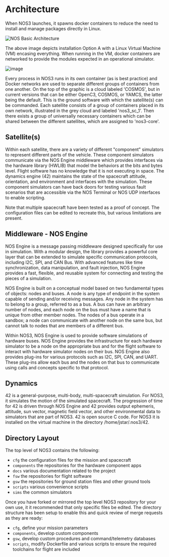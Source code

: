 # Architecture

When NOS3 launches, it spawns docker containers to reduce the need to install and manage packages directly in Linux.

![NOS Basic Architecture](./_static/NOS_Basic.drawio.png)

The above image depicts installation Option A with a Linux Virtual Machine (VM) encasing everything.
When running in the VM, docker containers are networked to provide the modules expected in an operational simulator.

![image](./_static/NOS3-Container-Deployment.png)

Every process in NOS3 runs in its own container (as is best practice) and Docker networks are used to separate different groups of containers from one another.
On the top of the graphic is a cloud labeled 'COSMOS', but in current versions that can be either OpenC3, COSMOS, or YAMCS, the latter being the default.
This is the ground software with which the satellite(s) can be commanded.
Each satellite consists of a group of containers placed in its own network, illustrated in the grey cloud and labeled 'nos3_sc_1'.
Then there exists a group of universally necessary containers which can be shared between the different satellites, which are assigned to 'nos3-core'.

## Satellite(s)

Within each satellite, there are a variety of different "component" simulators to represent different parts of the vehicle.
These component simulators communicate via the NOS Engine middleware which provides interfaces via the hardware library (HWLIB) that model the behaviors at the bits and bytes level.
Flight software has no knowledge that it is not executing in space.
The dynamics engine (42) maintains the state of the spacecraft attitude, orientation, and environment and interfaces with the simulation.
These component simulators can have back doors for testing various fault scenarios that are accessible via the NOS Terminal or NOS UDP interfaces to enable scripting.

Note that multiple spacecraft have been tested as a proof of concept.
The configuration files can be edited to recreate this, but various limitations are present.

## Middleware - NOS Engine

NOS Engine is a message passing middleware designed specifically for use in simulation.
With a modular design, the library provides a powerful core layer that can be extended to simulate specific communication protocols, including I2C, SPI, and CAN Bus.
With advanced features like time synchronization, data manipulation, and fault injection, NOS Engine provides a fast, flexible, and reusable system for connecting and testing the pieces of a simulation.

NOS Engine is built on a conceptual model based on two fundamental types of objects: nodes and buses.
A node is any type of endpoint in the system capable of sending and/or receiving messages.
Any node in the system has to belong to a group, referred to as a bus.
A bus can have an arbitrary number of nodes, and each node on the bus must have a name that is unique from other member nodes.
The nodes of a bus operate in a sandbox; a node can communicate with another node on the same bus, but cannot talk to nodes that are members of a different bus.

Within NOS3, NOS Engine is used to provide software simulations of hardware buses.
NOS Engine provides the infrastructure for each hardware simulator to be a node on the appropriate bus and for the flight software to interact with hardware simulator nodes on their bus.
NOS Engine also provides plug-ins for various protocols such as I2C, SPI, CAN, and UART.
These plug-ins allow each bus and the nodes on that bus to communicate using calls and concepts specific to that protocol.

## Dynamics

42 is a general-purpose, multi-body, multi-spacecraft simulation.
For NOS3, it simulates the motion of the simulated spacecraft.
The progression of time for 42 is driven through NOS Engine and 42 provides output ephemeris, attitude, sun vector, magnetic field vector, and other environmental data to simulators that are part of NOS3.
42 is open source C code. For NOS3 it is installed on the virtual machine in the directory /home/jstar/.nos3/42.

## Directory Layout

The top level of NOS3 contains the following:
* `cfg` the configuration files for the mission and spacecraft
* `components` the repositories for the hardware component apps
* `docs` various documentation related to the project
* `fsw` the repositories for flight software
* `gsw` the repositories for ground station files and other ground tools
* `scripts` various convenience scripts
* `sims` the common simulators

Once you have forked or mirrored the top level NOS3 repository for your own use, it it recommended that only specific files be edited.
The directory structure has been setup to enable this and quick review of merge requests as they are ready:
* `cfg`, define your mission parameters
* `components`, develop custom components
* `gsw`, develop custom procedures and command/telemetry databases
* `scripts`, modify Dockerfile and various scripts to ensure the required toolchains for flight are included

